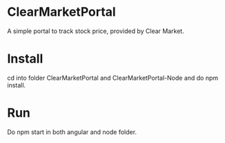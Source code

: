 # ClearMarketPortal
A simple portal to track stock price, provided by Clear Market.
# Install
cd into folder ClearMarketPortal and ClearMarketPortal-Node and do npm install.
# Run
Do npm start in both angular and node folder.
